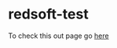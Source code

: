 # redsoft-test

To check this out page go [here](https://groude.github.io/redsoft-test/build/index.html)
